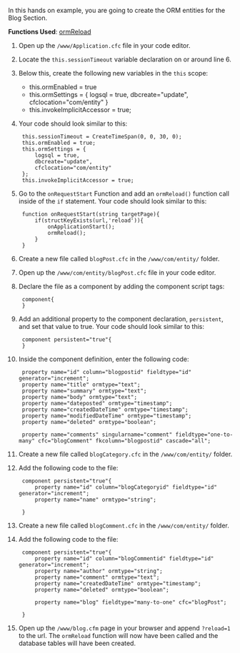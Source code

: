 In this hands on example, you are going to create the ORM entities for the Blog Section.

**Functions Used**: [ormReload](https://helpx.adobe.com/coldfusion/cfml-reference/coldfusion-functions/functions-m-r/ormreload.html)

1. Open up the `/www/Application.cfc` file in your code editor.
1. Locate the `this.sessionTimeout` variable declaration on or around line 6.
1. Below this, create the following new variables in the `this` scope:
    * this.ormEnabled = true
    * this.ormSettings = { logsql = true, dbcreate="update", cfclocation="com/entity" }
    * this.invokeImplicitAccessor = true;
1. Your code should look similar to this:

        this.sessionTimeout = CreateTimeSpan(0, 0, 30, 0);
        this.ormEnabled = true;
        this.ormSettings = {
            logsql = true,
            dbcreate="update",
            cfclocation="com/entity"
        };
        this.invokeImplicitAccessor = true;

1. Go to the `onRequestStart` Function and add an `ormReload()` function call inside of the `if` statement. Your code should look similar to this:

        function onRequestStart(string targetPage){
            if(structKeyExists(url,'reload')){
                onApplicationStart();
                ormReload();
            }
        }

1. Create a new file called `blogPost.cfc` in the `/www/com/entity/` folder.
1. Open up the `/www/com/entity/blogPost.cfc` file in your code editor.
1. Declare the file as a component by adding the component script tags:

        component{
        }

1. Add an additional property to the component declaration, `persistent`, and set that value to true. Your code should look similar to this:

        component persistent="true"{
        }

1. Inside the component definition, enter the following code:

        property name="id" column="blogpostid" fieldtype="id" generator="increment";
        property name="title" ormtype="text";
        property name="summary" ormtype="text";
        property name="body" ormtype="text";
        property name="dateposted" ormtype="timestamp";
        property name="createdDateTime" ormtype="timestamp";
        property name="modifiedDateTime" ormtype="timestamp";
        property name="deleted" ormtype="boolean";

        property name="comments" singularname="comment" fieldtype="one-to-many" cfc="blogComment" fkcolumn="blogpostid" cascade="all";

1. Create a new file called `blogCategory.cfc` in the `/www/com/entity/` folder.
1. Add the following code to the file:

        component persistent="true"{
            property name="id" column="blogCategoryid" fieldtype="id" generator="increment";
            property name="name" ormtype="string";

        }

1. Create a new file called `blogComment.cfc` in the `/www/com/entity/` folder.
1. Add the following code to the file:

        component persistent="true"{
            property name="id" column="blogCommentid" fieldtype="id" generator="increment";
            property name="author" ormtype="string";
            property name="comment" ormtype="text";
            property name="createdDateTime" ormtype="timestamp";
            property name="deleted" ormtype="boolean";

            property name="blog" fieldtype="many-to-one" cfc="blogPost";

        }

1. Open up the `/www/blog.cfm` page in your browser and append `?reload=1` to the url. The `ormReload` function will now have been called and the database tables will have been created.